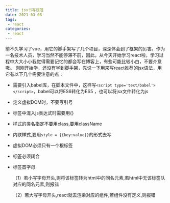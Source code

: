 ```yaml
---
title: jsx书写规范
date: 2021-03-08
tags:
 - react
categories:
 - react
---
```


前不久学习了vue，用它的脚手架写了几个项目，深深体会到了框架的厉害。作为一名技术人员，学习当然不能停滞不前，因此，从今天开始学习react啦，学习过程中大大小小我觉得需要记忆的都会写在博客上，有些可能比较小白，不要介意嗷。
刚刚开始学，还没有学到脚手架，先说一下用来写react推荐的jsx语法，用它有以下几个需要注意的点：

- 需要引入babel库，在脚本文件中，这样写`<script type='text/babel'></script>`，babel可以将ES6转化为ES5 ，也可以将jsx文件转化为js
- 定义虚拟DOM时，不要写引号
- 标签中混入js表达式时需要用{}
- 样式的类名指定不要用class,要用className
- 内联样式,要用`style = {{key:value}}`的形式去写
- 虚拟DOM必须只有一个根标签
- 标签必须闭合
- 标签首字母   

  （1）若小写字母开头,则将该标签转为html中的同名元素,若html中无该标签队对应的同名元素,则报错

  （2）若大写字母开头,react就去渲染对应的组件,若组件没有定义,则报错